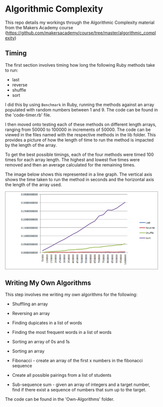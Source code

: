 # Algorithmic Complexity

This repo details my workings through the Algorithmic Complexity material from the Makers Academy course (https://github.com/makersacademy/course/tree/master/algorithmic_complexity)

## Timing

The first section involves timing how long the following Ruby methods take to run:

- last
- reverse
- shuffle
- sort

I did this by using ```Benchmark``` in Ruby, running the methods against an array populated with random numbers between 1 and 9. The code can be found in the 'code-timer.rb' file.

I then moved onto testing each of these methods on different length arrays, ranging from 50000 to 100000 in increments of 50000. The code can be viewed in the files named with the respective methods in the lib folder. This provides a picture of how the length of time to run the method is impacted by the length of the array.

To get the best possible timings, each of the four methods were timed 100 times for each array length. The highest and lowest five times were removed and then an average calculated for the remaining times.

The image below shows this represented in a line graph. The vertical axis shows the time taken to run the method in seconds and the horizontal axis the length of the array used.

![](Timings.png)

## Writing My Own Algorithms

This step involves me writing my own algorithms for the following:

- Shuffling an array

- Reversing an array

- Finding dupicates in a list of words

- Finding the most frequent words in a list of words

- Sorting an array of 0s and 1s

- Sorting an array

- Fibonacci - create an array of the first x numbers in the fibonacci sequence

- Create all possible pairings from a list of students

- Sub-sequence sum - given an array of integers and a target number, find if there exist a sequence of numbers that sum up to the target.

The code can be found in the 'Own-Algorithms' folder.
